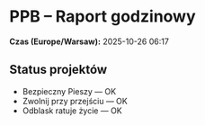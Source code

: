 # PPB – Raport godzinowy
**Czas (Europe/Warsaw):** 2025-10-26 06:17

## Status projektów
- Bezpieczny Pieszy — OK
- Zwolnij przy przejściu — OK
- Odblask ratuje życie — OK

